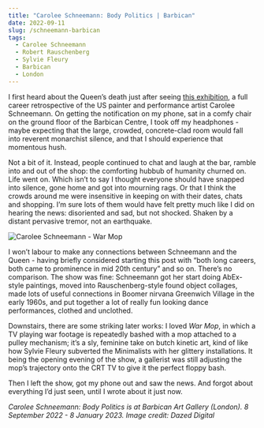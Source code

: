 ```yaml
---
title: "Carolee Schneemann: Body Politics | Barbican"
date: 2022-09-11
slug: /schneemann-barbican
tags:
  - Carolee Schneemann
  - Robert Rauschenberg
  - Sylvie Fleury
  - Barbican
  - London
---
```


I first heard about the Queen’s death just after seeing [this exhibition](https://www.barbican.org.uk/whats-on/2022/event/carolee-schneemann-body-politics), a full career retrospective of the US painter and performance artist Carolee Schneemann. On getting the notification on my phone, sat in a comfy chair on the ground floor of the Barbican Centre, I took off my headphones - maybe expecting that the large, crowded, concrete-clad room would fall into reverent monarchist silence, and that I should experience that momentous hush.

Not a bit of it. Instead, people continued to chat and laugh at the bar, ramble into and out of the shop: the comforting hubbub of humanity churned on. Life went on. Which isn’t to say I thought everyone should have snapped into silence, gone home and got into mourning rags. Or that I think the crowds around me were insensitive in keeping on with their dates, chats and shopping. I’m sure lots of them would have felt pretty much like I did on hearing the news: disoriented and sad, but not shocked. Shaken by a distant pervasive tremor, not an earthquake.

![Carolee Schneemann - War Mop](/schneemann-barbican-1.jpeg)

I won’t labour to make any connections between Schneemann and the Queen - having briefly considered starting this post with “both long careers, both came to prominence in mid 20th century” and so on. There’s no comparison. The show was fine: Schneemann got her start doing AbEx-style paintings, moved into Rauschenberg-style found object collages, made lots of useful connections in Boomer nirvana Greenwich Village in the early 1960s, and put together a lot of really fun looking dance performances, clothed and unclothed.

Downstairs, there are some striking later works: I loved *War Mop*, in which a TV playing war footage is repeatedly bashed with a mop attached to a pulley mechanism; it’s a sly, feminine take on butch kinetic art, kind of like how Sylvie Fleury subverted the Minimalists with her glittery installations. It being the opening evening of the show, a gallerist was still adjusting the mop’s trajectory onto the CRT TV to give it the perfect floppy bash.

Then I left the show, got my phone out and saw the news. And forgot about everything I’d just seen, until I wrote about it just now.

*Carolee Schneemann: Body Politics is at Barbican Art Gallery (London). 8 September 2022 - 8 January 2023. Image credit: Dazed Digital*
